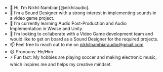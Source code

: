 - 👋 Hi, I’m Nikhil Nambiar [@nikhilaudio].
- 👀 I’m a Sound Designer with a strong interest in implementing sounds in a video game project.
- 🌱 I’m currently learning Audio Post-Production and Audio Implementation in Wwise and Unity.
- 💞️ I’m looking to collaborate with a Video Game development team and would like to get on board as a Sound Designer for the required projects.
- 📫 Feel free to reach out to me on nikhilnambiaraudio@gmail.com
- 😄 Pronouns: He/Him
- ⚡ Fun fact: My hobbies are playing soccer and making electronic music, which inspires me and helps my creative mindset.
<!---
nikhilaudio/nikhilaudio is a ✨ special ✨ repository because its `README.md` (this file) appears on your GitHub profile.
You can click the Preview link to take a look at your changes.
--->
